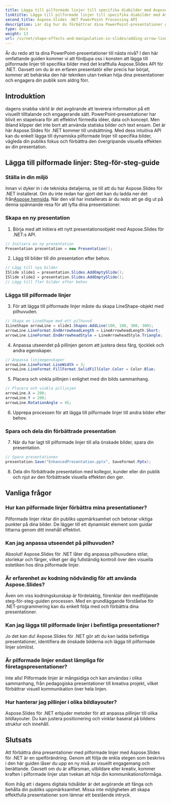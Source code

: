 ```yaml
---
title: Lägga till pilformade linjer till specifika diabilder med Aspose.Slides
linktitle: Lägga till pilformade linjer till specifika diabilder med Aspose.Slides
second_title: Aspose.Slides .NET PowerPoint Processing API
description: Lär dig hur du förbättrar dina PowerPoint-presentationer genom att lägga till pilformade linjer på specifika bilder med Aspose.Slides för .NET. Lyft ditt innehåll och engagera din publik effektivt.
type: docs
weight: 13
url: /sv/net/shape-effects-and-manipulation-in-slides/adding-arrow-lines-to-specific-slides/
---
```


Är du redo att ta dina PowerPoint-presentationer till nästa nivå? I den här omfattande guiden kommer vi att fördjupa oss i konsten att lägga till pilformade linjer till specifika bilder med det kraftfulla Aspose.Slides API för .NET. Oavsett om du är en erfaren presentatör eller precis har börjat, kommer att behärska den här tekniken utan tvekan höja dina presentationer och engagera din publik som aldrig förr.

## Introduktion

dagens snabba värld är det avgörande att leverera information på ett visuellt tilltalande och engagerande sätt. PowerPoint-presentationer har blivit en stapelvara för att effektivt förmedla idéer, data och koncept. Men ibland klipper det inte bort att använda statiska bilder och text ensam. Det är här Aspose.Slides för .NET kommer till undsättning. Med dess intuitiva API kan du enkelt lägga till dynamiska pilformade linjer till specifika bilder, vägleda din publiks fokus och förbättra den övergripande visuella effekten av din presentation.

## Lägga till pilformade linjer: Steg-för-steg-guide

### Ställa in din miljö

 Innan vi dyker in i de tekniska detaljerna, se till att du har Aspose.Slides för .NET installerat. Om du inte redan har gjort det kan du ladda ner det från[Aspose hemsida](https://releases.aspose.com/slides/net/). När den väl har installerats är du redo att ge dig ut på denna spännande resa för att lyfta dina presentationer.

### Skapa en ny presentation

1. Börja med att initiera ett nytt presentationsobjekt med Aspose.Slides för .NET:s API.
```csharp
// Initiera en ny presentation
Presentation presentation = new Presentation();
```

2. Lägg till bilder till din presentation efter behov.
```csharp
// Lägg till nya bilder
ISlide slide1 = presentation.Slides.AddEmptySlide();
ISlide slide2 = presentation.Slides.AddEmptySlide();
// Lägg till fler bilder efter behov
```

### Lägga till pilformade linjer

3. För att lägga till pilformade linjer måste du skapa LineShape-objekt med pilhuvuden.
```csharp
// Skapa en LineShape med ett pilhuvud
ILineShape arrowLine = slide1.Shapes.AddLine(100, 100, 300, 300);
arrowLine.LineFormat.EndArrowheadLength = LineArrowheadLength.Short;
arrowLine.LineFormat.EndArrowheadStyle = LineArrowheadStyle.Triangle;
```

4. Anpassa utseendet på pillinjen genom att justera dess färg, tjocklek och andra egenskaper.
```csharp
// Anpassa linjeegenskaper
arrowLine.LineFormat.LineWidth = 3;
arrowLine.LineFormat.FillFormat.SolidFillColor.Color = Color.Blue;
```

5. Placera och vinkla pillinjen i enlighet med din bilds sammanhang.
```csharp
// Placera och vinkla pillinjen
arrowLine.X = 200;
arrowLine.Y = 200;
arrowLine.RotationAngle = 45;
```

6. Upprepa processen för att lägga till pilformade linjer till andra bilder efter behov.

### Spara och dela din förbättrade presentation

7. När du har lagt till pilformade linjer till alla önskade bilder, spara din presentation.
```csharp
// Spara presentationen
presentation.Save("EnhancedPresentation.pptx", SaveFormat.Pptx);
```

8. Dela din förbättrade presentation med kollegor, kunder eller din publik och njut av den förbättrade visuella effekten den ger.

## Vanliga frågor

### Hur kan pilformade linjer förbättra mina presentationer?

Pilformade linjer riktar din publiks uppmärksamhet och betonar viktiga punkter på dina bilder. De lägger till ett dynamiskt element som guidar tittarna genom ditt innehåll effektivt.

### Kan jag anpassa utseendet på pilhuvuden?

Absolut! Aspose.Slides för .NET låter dig anpassa pilhuvudens stilar, storlekar och färger, vilket ger dig fullständig kontroll över den visuella estetiken hos dina pilformade linjer.

### Är erfarenhet av kodning nödvändig för att använda Aspose.Slides?

Även om viss kodningskunskap är fördelaktig, förenklar den medföljande steg-för-steg-guiden processen. Med en grundläggande förståelse för .NET-programmering kan du enkelt följa med och förbättra dina presentationer.

### Kan jag lägga till pilformade linjer i befintliga presentationer?

Jo det kan du! Aspose.Slides för .NET gör att du kan ladda befintliga presentationer, identifiera de önskade bilderna och lägga till pilformade linjer sömlöst.

### Är pilformade linjer endast lämpliga för företagspresentationer?

Inte alls! Pilformade linjer är mångsidiga och kan användas i olika sammanhang, från pedagogiska presentationer till kreativa projekt, vilket förbättrar visuell kommunikation över hela linjen.

### Hur hanterar jag pillinjer i olika bildlayouter?

Aspose.Slides för .NET erbjuder metoder för att anpassa pillinjer till olika bildlayouter. Du kan justera positionering och vinklar baserat på bildens struktur och innehåll.

## Slutsats

Att förbättra dina presentationer med pilformade linjer med Aspose.Slides för .NET är en spelförändring. Genom att följa de enkla stegen som beskrivs i den här guiden låser du upp en ny nivå av visuellt engagemang och berättande. Oavsett om du är affärsman, utbildare eller kreativ, kommer kraften i pilformade linjer utan tvekan att höja din kommunikationsförmåga.

Kom ihåg att i dagens digitala tidsålder är det avgörande att fånga och behålla din publiks uppmärksamhet. Missa inte möjligheten att skapa effektfulla presentationer som lämnar ett bestående intryck.